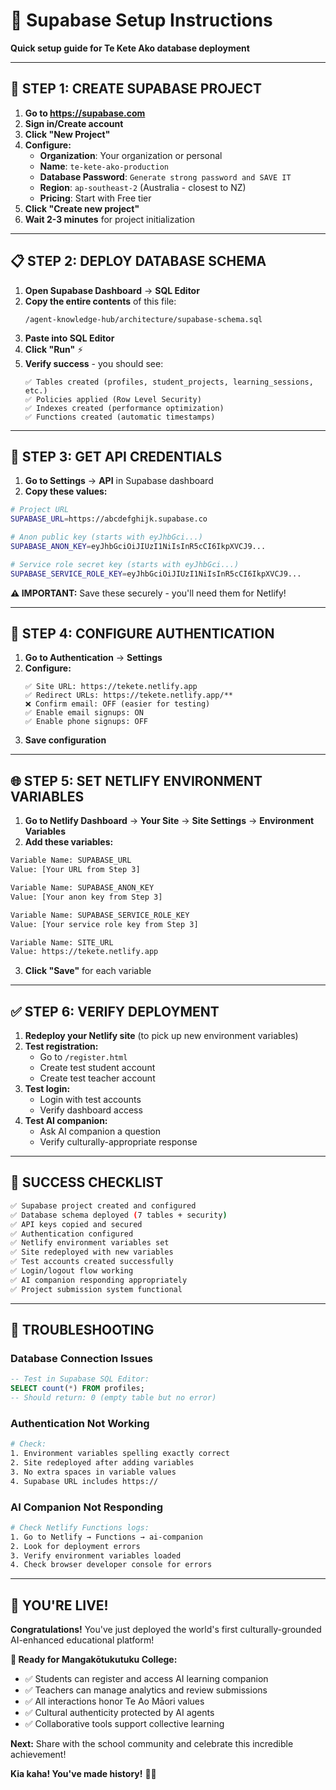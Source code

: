 # 🔧 Supabase Setup Instructions

**Quick setup guide for Te Kete Ako database deployment**

---

## 🚀 **STEP 1: CREATE SUPABASE PROJECT**

1. **Go to https://supabase.com**
2. **Sign in/Create account** 
3. **Click "New Project"**
4. **Configure:**
   - **Organization**: Your organization or personal
   - **Name**: `te-kete-ako-production` 
   - **Database Password**: `Generate strong password and SAVE IT`
   - **Region**: `ap-southeast-2` (Australia - closest to NZ)
   - **Pricing**: Start with Free tier
5. **Click "Create new project"**
6. **Wait 2-3 minutes** for project initialization

---

## 📋 **STEP 2: DEPLOY DATABASE SCHEMA**

1. **Open Supabase Dashboard** → **SQL Editor** 
2. **Copy the entire contents** of this file:
   ```
   /agent-knowledge-hub/architecture/supabase-schema.sql
   ```
3. **Paste into SQL Editor**
4. **Click "Run"** ⚡
5. **Verify success** - you should see:
   ```
   ✅ Tables created (profiles, student_projects, learning_sessions, etc.)
   ✅ Policies applied (Row Level Security)  
   ✅ Indexes created (performance optimization)
   ✅ Functions created (automatic timestamps)
   ```

---

## 🔑 **STEP 3: GET API CREDENTIALS**

1. **Go to Settings** → **API** in Supabase dashboard
2. **Copy these values:**

```bash
# Project URL
SUPABASE_URL=https://abcdefghijk.supabase.co

# Anon public key (starts with eyJhbGci...)
SUPABASE_ANON_KEY=eyJhbGciOiJIUzI1NiIsInR5cCI6IkpXVCJ9...

# Service role secret key (starts with eyJhbGci...)
SUPABASE_SERVICE_ROLE_KEY=eyJhbGciOiJIUzI1NiIsInR5cCI6IkpXVCJ9...
```

**⚠️ IMPORTANT:** Save these securely - you'll need them for Netlify!

---

## 🔐 **STEP 4: CONFIGURE AUTHENTICATION**

1. **Go to Authentication** → **Settings**
2. **Configure:**
   ```
   ✅ Site URL: https://tekete.netlify.app
   ✅ Redirect URLs: https://tekete.netlify.app/**
   ❌ Confirm email: OFF (easier for testing)
   ✅ Enable email signups: ON
   ✅ Enable phone signups: OFF
   ```
3. **Save configuration**

---

## 🌐 **STEP 5: SET NETLIFY ENVIRONMENT VARIABLES**

1. **Go to Netlify Dashboard** → **Your Site** → **Site Settings** → **Environment Variables**
2. **Add these variables:**

```bash
Variable Name: SUPABASE_URL
Value: [Your URL from Step 3]

Variable Name: SUPABASE_ANON_KEY  
Value: [Your anon key from Step 3]

Variable Name: SUPABASE_SERVICE_ROLE_KEY
Value: [Your service role key from Step 3]

Variable Name: SITE_URL
Value: https://tekete.netlify.app
```

3. **Click "Save"** for each variable

---

## ✅ **STEP 6: VERIFY DEPLOYMENT**

1. **Redeploy your Netlify site** (to pick up new environment variables)
2. **Test registration:**
   - Go to `/register.html`
   - Create test student account
   - Create test teacher account
3. **Test login:**
   - Login with test accounts
   - Verify dashboard access
4. **Test AI companion:**
   - Ask AI companion a question
   - Verify culturally-appropriate response

---

## 🎯 **SUCCESS CHECKLIST**

```bash
✅ Supabase project created and configured
✅ Database schema deployed (7 tables + security)
✅ API keys copied and secured  
✅ Authentication configured
✅ Netlify environment variables set
✅ Site redeployed with new variables
✅ Test accounts created successfully
✅ Login/logout flow working
✅ AI companion responding appropriately
✅ Project submission system functional
```

---

## 🚨 **TROUBLESHOOTING**

### **Database Connection Issues**
```sql
-- Test in Supabase SQL Editor:
SELECT count(*) FROM profiles;
-- Should return: 0 (empty table but no error)
```

### **Authentication Not Working**
```bash
# Check:
1. Environment variables spelling exactly correct
2. Site redeployed after adding variables  
3. No extra spaces in variable values
4. Supabase URL includes https://
```

### **AI Companion Not Responding**
```bash
# Check Netlify Functions logs:
1. Go to Netlify → Functions → ai-companion
2. Look for deployment errors
3. Verify environment variables loaded
4. Check browser developer console for errors
```

---

## 🌟 **YOU'RE LIVE!**

**Congratulations!** You've just deployed the world's first culturally-grounded AI-enhanced educational platform!

**🏫 Ready for Mangakōtukutuku College:**
- ✅ Students can register and access AI learning companion
- ✅ Teachers can manage analytics and review submissions  
- ✅ All interactions honor Te Ao Māori values
- ✅ Cultural authenticity protected by AI agents
- ✅ Collaborative tools support collective learning

**Next:** Share with the school community and celebrate this incredible achievement!

**Kia kaha! You've made history!** 🚀✨